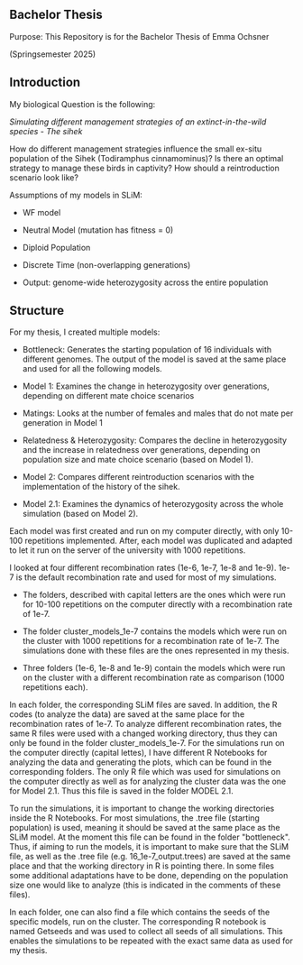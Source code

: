 **Bachelor Thesis**
--------------------------------------------------------------------------------------------------------------------
Purpose: This Repository is for the Bachelor Thesis of Emma Ochsner 

(Springsemester 2025)


**Introduction**
--------------------------------------------------------------------------------------------------------------------
My biological Question is the following: 

*Simulating different management strategies of an extinct-in-the-wild species - The sihek*

How do different management strategies influence the small ex-situ population of the Sihek (Todiramphus cinnamominus)? 
Is there an optimal strategy to manage these birds in captivity? 
How should a reintroduction scenario look like?

Assumptions of my models in SLiM:

- WF model

- Neutral Model (mutation has fitness = 0)

- Diploid Population

- Discrete Time (non-overlapping generations)

- Output: genome-wide heterozygosity across the entire population



**Structure**
--------------------------------------------------------------------------------------------------------------------
For my thesis, I created multiple models:

- Bottleneck: Generates the starting population of 16 individuals with different genomes. The output of the model is saved at the same place and used for all the following models. 

- Model 1: Examines the change in heterozygosity over generations, depending on different mate choice scenarios

- Matings: Looks at the number of females and males that do not mate per generation in Model 1

- Relatedness & Heterozygosity: Compares the decline in heterozygosity and the increase in relatedness over generations, depending on population size and mate choice scenario (based on Model 1).

- Model 2: Compares different reintroduction scenarios with the implementation of the history of the sihek.

- Model 2.1: Examines the dynamics of heterozygosity across the whole simulation (based on Model 2). 

Each model was first created and run on my computer directly, with only 10-100 repetitions implemented. After, each model was duplicated and adapted to let it run on the server of the university with 1000 repetitions. 


I looked at four different recombination rates (1e-6, 1e-7, 1e-8 and 1e-9). 
1e-7 is the default recombination rate and used for most of my simulations.

- The folders, described with capital letters are the ones which were run for 10-100 repetitions on the computer directly with a recombination rate of 1e-7.

- The folder cluster_models_1e-7 contains the models which were run on the cluster with 1000 repetitions for a recombination rate of 1e-7. The simulations done with these files are the ones represented in my thesis.

- Three folders (1e-6, 1e-8 and 1e-9) contain the models which were run on the cluster with a different recombination rate as comparison (1000 repetitions each).

In each folder, the corresponding SLiM files are saved. In addition, the R codes (to analyze the data) are saved at the same place for the recombination rates of 1e-7. 
To analyze different recombination rates, the same R files were used with a changed working directory, thus they can only be found in the folder cluster_models_1e-7.
For the simulations run on the computer directly (capital lettes), I have different R Notebooks for analyzing the data and generating the plots, which can be found in the corresponding folders. 
The only R file which was used for simulations on the computer directly as well as for analyzing the cluster data was the one for Model 2.1. Thus this file is saved in the folder MODEL 2.1.


To run the simulations, it is important to change the working directories inside the R Notebooks. For most simulations, the .tree file (starting population) is used, meaning it should be saved at the same place as the SLiM model. 
At the moment this file can be found in the folder "bottleneck". Thus, if aiming to run the models, it is important to make sure that the SLiM file, as well as the .tree file (e.g. 16_1e-7_output.trees) are saved at the same place and that the working directory in R is pointing there. 
In some files some additional adaptations have to be done, depending on the population size one would like to analyze (this is indicated in the comments of these files). 

In each folder, one can also find a file which contains the seeds of the specific models, run on the cluster. The corresponding R notebook is named Getseeds and was used to collect all seeds of all simulations.
This enables the simulations to be repeated with the exact same data as used for my thesis. 
